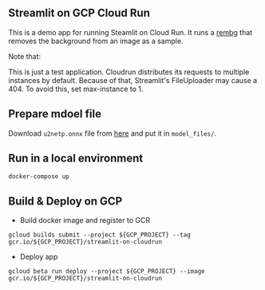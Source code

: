## Streamlit on GCP Cloud Run

This is a demo app for running Steamlit on Cloud Run.
It runs a [rembg](https://github.com/danielgatis/rembg) that removes the background from an image as a sample.

Note that:

This is just a test application.
Cloudrun distributes its requests to multiple instances by default. Because of that, Streamlit's FileUploader may cause a 404.
To avoid this, set max-instance to 1.

## Prepare mdoel file

Download `u2netp.onnx` file from [here](https://drive.google.com/uc?id=1tNuFmLv0TSNDjYIkjEdeH1IWKQdUA4HR) and put it in `model_files/`.

## Run in a local environment

```
docker-compose up
```

## Build & Deploy on GCP

- Build docker image and register to GCR

```
gcloud builds submit --project ${GCP_PROJECT} --tag gcr.io/${GCP_PROJECT}/streamlit-on-cloudrun
```

- Deploy app

```
gcloud beta run deploy --project ${GCP_PROJECT} --image gcr.io/${GCP_PROJECT}/streamlit-on-cloudrun
```

